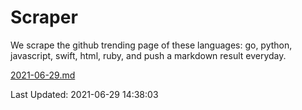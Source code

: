 # Scraper

We scrape the github trending page of these languages: go, python, javascript, swift, html, ruby, and push a markdown result everyday.

[2021-06-29.md](https://github.com/henson/Scraper/blob/master/2021-06-29.md)

Last Updated: 2021-06-29 14:38:03